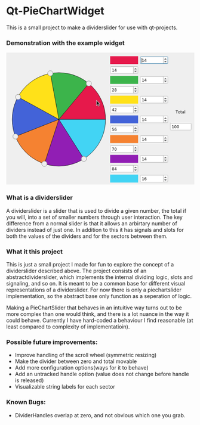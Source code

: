 # Qt-PieChartWidget
This is a small project to make a dividerslider for use with qt-projects.

### Demonstration with the example widget
![](examplewidget.gif)

### What is a dividerslider

A dividerslider is a slider that is used to divide a given number, the total if you will, into a set of smaller numbers
through user interaction. The key difference from a normal slider is that it allows an arbirtary number of dividers instead
of just one. In addition to this it has signals and slots for both the values of the dividers and for the sectors between them.

### What it this project

This is just a small project I made for fun to explore the concept of a dividerslider described above.
The project consists of an abstractdividerslider, which implements the internal dividing logic, slots and signaling, 
and so on. It is meant to be a common base for different visual representations of a dividerslider. For now there
is only a piechartslider implementation, so the abstract base only function as a seperation of logic.

Making a PieChartSlider that behaves in an intuitive way turns out to be more complex than one would think, 
and there is a lot nuance in the way it could behave. Currently I have hard-coded a behaviour I find reasonable
(at least compared to complexity of implementatioin).

### Possible future improvements:

- Improve handling of the scroll wheel (symmetric resizing)
- Make the divider between zero and total movable
- Add more configuration options(ways for it to behave)
- Add an untracked handle option (value does not change before handle is released)
- Visualizable string labels for each sector

### Known Bugs:
- DividerHandles overlap at zero, and not obvious which one you grab.
